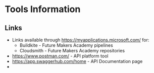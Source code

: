 # Tools Information

## Links

* Links available through https://myapplications.microsoft.com/ for:
  - Buildkite - Future Makers Academy pipelines
  - Cloudsmith - Future Makers Academy repositories
* https://www.postman.com/ - API platform tool
* https://app.swaggerhub.com/home - API Documentation page
* 